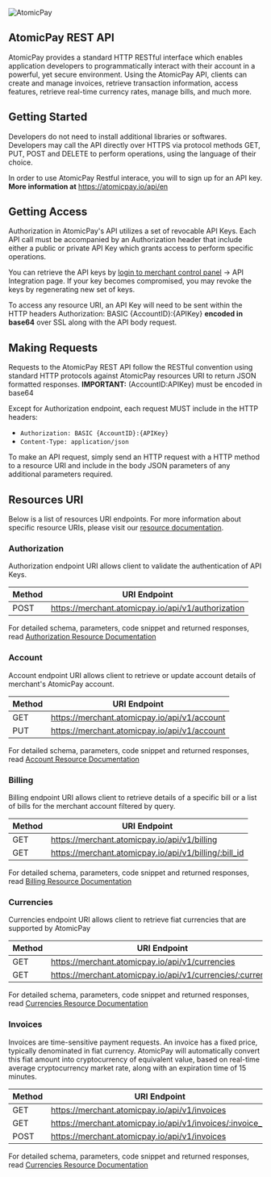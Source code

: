 ![AtomicPay](https://github.com/atomicpay/RESTful-API-client/blob/master/z_images/atomicpay-api-header.png)
## AtomicPay REST API
AtomicPay provides a standard HTTP RESTful interface which enables application developers to programmatically interact with their account in a powerful, yet secure environment. Using the AtomicPay API, clients can create and manage invoices, retrieve transaction information, access features, retrieve real-time currency rates, manage bills, and much more.

## Getting Started
Developers do not need to install additional libraries or softwares. Developers may call the API directly over HTTPS via protocol methods GET, PUT, POST and DELETE to perform operations, using the language of their choice.

In order to use AtomicPay Restful interace, you will to sign up for an API key. **More information at** https://atomicpay.io/api/en

## Getting Access
Authorization in AtomicPay's API utilizes a set of revocable API Keys. Each API call must be accompanied by an Authorization header that include either a public or private API Key which grants access to perform specific operations.

You can retrieve the API keys by [login to merchant control panel](https://merchant.atomicpay.io/) -> API Integration page. If your key becomes compromised, you may revoke the keys by regenerating new set of keys.

To access any resource URI, an API Key will need to be sent within the HTTP headers Authorization: BASIC {AccountID}:{APIKey} **encoded in base64** over SSL along with the API body request.

## Making Requests
Requests to the AtomicPay REST API follow the RESTful convention using standard HTTP protocols against AtomicPay resources URI to return JSON formatted responses. **IMPORTANT:** (AccountID:APIKey) must be encoded in base64

Except for Authorization endpoint, each request MUST include in the HTTP headers:

- `Authorization: BASIC {AccountID}:{APIKey}`
- `Content-Type: application/json`

To make an API request, simply send an HTTP request with a HTTP method to a resource URI and include in the body JSON parameters of any additional parameters required.

## Resources URI
Below is a list of resources URI endpoints. For more information about specific resource URIs, please visit our [resource documentation](https://atomicpay.io/api/en#resources).

### Authorization
Authorization endpoint URI allows client to validate the authentication of API Keys.

| Method  | URI Endpoint |
| ------------- | ------------- |
| POST  | https://merchant.atomicpay.io/api/v1/authorization |

For detailed schema, parameters, code snippet and returned responses, read [Authorization Resource Documentation](https://atomicpay.io/api/en#resource-Authorization)

### Account
Account endpoint URI allows client to retrieve or update account details of merchant's AtomicPay account.

| Method  | URI Endpoint |
| ------------- | ------------- |
| GET  | https://merchant.atomicpay.io/api/v1/account |
| PUT  | https://merchant.atomicpay.io/api/v1/account |

For detailed schema, parameters, code snippet and returned responses, read [Account Resource Documentation](https://atomicpay.io/api/en#resource-Account)

### Billing
Billing endpoint URI allows client to retrieve details of a specific bill or a list of bills for the merchant account filtered by query.

| Method  | URI Endpoint |
| ------------- | ------------- |
| GET  | https://merchant.atomicpay.io/api/v1/billing |
| GET  | https://merchant.atomicpay.io/api/v1/billing/:bill_id |

For detailed schema, parameters, code snippet and returned responses, read [Billing Resource Documentation](https://atomicpay.io/api/en#resource-Billing)

### Currencies
Currencies endpoint URI allows client to retrieve fiat currencies that are supported by AtomicPay

| Method  | URI Endpoint |
| ------------- | ------------- |
| GET  | https://merchant.atomicpay.io/api/v1/currencies |
| GET  | https://merchant.atomicpay.io/api/v1/currencies/:currency |

For detailed schema, parameters, code snippet and returned responses, read [Currencies Resource Documentation](https://atomicpay.io/api/en#resource-Currencies)

### Invoices
Invoices are time-sensitive payment requests. An invoice has a fixed price, typically denominated in fiat currency. AtomicPay will automatically convert this fiat amount into cryptocurrency of equivalent value, based on real-time average cryptocurrency market rate, along with an expiration time of 15 minutes.

| Method  | URI Endpoint |
| ------------- | ------------- |
| GET  | https://merchant.atomicpay.io/api/v1/invoices |
| GET  | https://merchant.atomicpay.io/api/v1/invoices/:invoice_id |
| POST  | https://merchant.atomicpay.io/api/v1/invoices |

For detailed schema, parameters, code snippet and returned responses, read [Currencies Resource Documentation](https://atomicpay.io/api/en#resource-Currencies)
